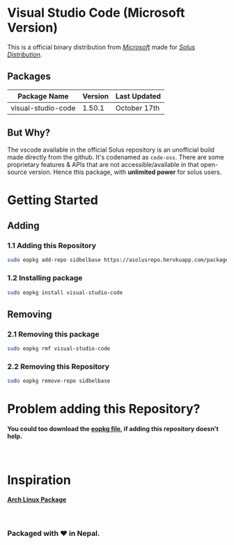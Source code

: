 # Visual Studio Code (Microsoft Version)

This is a official binary distribution from [*Microsoft*](https://code.visualstudio.com/) made for [*Solus Distribution*](https://getsol.us/home/).

## Packages

| Package Name | Version | Last Updated |
|-|-|-|
| visual-studio-code | 1.50.1 | October 17th |


## But Why?

The vscode available in the official Solus repository is an unofficial build made directly from the github. It's codenamed as `code-oss`. There are some proprietary features & APIs that are not accessible/available in that open-source version. Hence this package, with **unlimited power** for solus users.

# Getting Started

## Adding

### 1.1 Adding this Repository

```bash
sudo eopkg add-repo sidbelbase https://asolusrepo.herokuapp.com/packages/eopkg-index.xml.xz
```


### 1.2 Installing package

```bash
sudo eopkg install visual-studio-code
```

## Removing

### 2.1 Removing this package

```bash
sudo eopkg rmf visual-studio-code
```

### 2.2 Removing this Repository

```bash
sudo eopkg remove-repo sidbelbase
```

# Problem adding this Repository?

#### You could too download the [**eopkg file**](https://asolusrepo.herokuapp.com/packages/visual-studio-code/visual-studio-code-1.50.1-5-1-x86_64), if adding this repository doesn't help.

<br>

# Inspiration

#### [Arch Linux Package](https://aur.archlinux.org/packages/visual-studio-code-bin/)

<br>

### Packaged with ❤️ in Nepal.